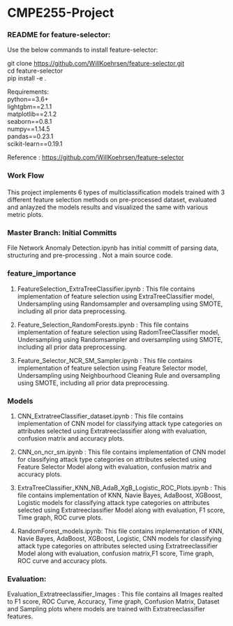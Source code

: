 # CMPE255-Project  

### README for feature-selector:  
Use the below commands to install feature-selector:

git clone https://github.com/WillKoehrsen/feature-selector.git  
cd feature-selector  
pip install -e .  

Requirements:  
python==3.6+  
lightgbm==2.1.1  
matplotlib==2.1.2  
seaborn==0.8.1  
numpy==1.14.5  
pandas==0.23.1  
scikit-learn==0.19.1  

Reference : https://github.com/WillKoehrsen/feature-selector  
### Work Flow
####
This project implements 6 types of multiclassification models trained with 3 different feature selection methods on pre-processed dataset, evaluated and anlayzed the models results and visualized the same with various metric plots.

### Master Branch: Initial Committs
File Network Anomaly Detection.ipynb	has initial committ of parsing data, structuring and pre-processing . Not a main source code.

### feature_importance
1. FeatureSelection_ExtraTreeClassifier.ipynb : This file contains implementation of feature selection using ExtraTreeClassifier model, Undersampling using Randomsampler and oversampling using SMOTE, including all prior data preprocessing.

2. Feature_Selection_RandomForests.ipynb : This file contains implementation of feature selection using RadomTreeClassifier model, Undersampling using Randomsampler and oversampling using SMOTE, including all prior data preprocessing.

3. Feature_Selector_NCR_SM_Sampler.ipynb :  This file contains implementation of feature selection using Feature Selector model, Undersampling using Neighbourhood Cleaning Rule and oversampling using SMOTE, including all prior data preprocessing.

### Models 
1. CNN_ExtratreeClassifier_dataset.ipynb : This file contains implementation of CNN model for classifying attack type categories on attributes selected using Extratreeclassifier along with evaluation, confusion matrix and accuracy plots.

2. CNN_on_ncr_sm.ipynb : This file contains implementation of CNN model for classifying attack type categories on attributes selected using Feature Selector Model along with evaluation, confusion matrix and accuracy plots.

3. ExtraTreeClassifier_KNN_NB_AdaB_XgB_Logistic_ROC_Plots.ipynb : This file contains implementation of KNN, Navie Bayes, AdaBoost, XGBoost, Logistic models for classifying attack type categories on attributes selected using Extratreeclassifier Model along with evaluation, F1 score, Time graph, ROC curve plots.

4. RandomForest_models.ipynb: This file contains implementation of KNN, Navie Bayes, AdaBoost, XGBoost, Logistic, CNN models for classifying attack type categories on attributes selected using Extratreeclassifier Model along with evaluation, confusion matrix,F1 score, Time graph, ROC curve and accuracy plots.


### Evaluation:
Evaluation_Extratreeclassifier_Images : This file contains all Images realted to F1 score, ROC Curve, Accuracy, Time graph, Confusion Matrix, Dataset and Sampling plots where models are trained with Extratreeclassifier features.


